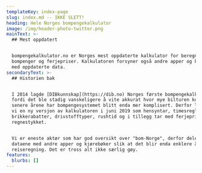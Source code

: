 ```yaml
---
templateKey: index-page
slug: index.md -- IKKE SLETT!
heading: Hele Norges bompengekalkulator
image: /img/header-photo-twitter.png
mainText: >-
  ## Mest oppdatert


  bompengekalkulator.no er Norges mest oppdaterte kalkulator for beregning av
  bompenger og ferjepriser. Kalkulatoren forsyner også andre apper og kjørebøker
  med oppdaterte data.
secondaryText: >-
  ## Historien bak


  I 2014 lagde [DIBkunnskap](https://dib.no) Norges første bompengekalkulator
  fordi det ble stadig vanskeligere å vite akkurat hvor mye bilturen kostet. De
  senere årene har bompengesystemet blitt enda mer komplisert. Derfor lanserte
  vi en ny versjon av kalkulatoren i juni 2019 som hensyntar, timesregler,
  brikkerabatter, drivstofftyper, rushtid og i tillegg tar med ferjeprisen i
  regnestykket.


  Vi er eneste aktør som har god oversikt over "bom-Norge", derfor deler vi
  dataene med andre apper og kjørebøker slik at det blir enda enklere å føre
  reiseregning. Det er tross alt ikke særlig gøy.
features:
  blurbs: []
---
```


